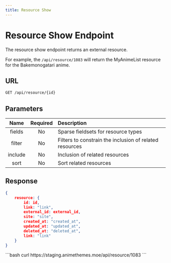 ```yaml
---
title: Resource Show
---
```


<Block>

# Resource Show Endpoint

The resource show endpoint returns an external resource.

For example, the `/api/resource/1083` will return the MyAnimeList resource for the Bakemonogatari anime.

## URL

```sh
GET /api/resource/{id}
```

## Parameters

| Name    | Required | Description                                             |
| :-----: | :------: | :------------------------------------------------------ |
| fields  | No       | Sparse fieldsets for resource types                     |
| filter  | No       | Filters to constrain the inclusion of related resources |
| include | No       | Inclusion of related resources                          |
| sort    | No       | Sort related resources                                  |

## Response

```json
{
    resource: {
        id: id,
        link: "link",
        external_id: external_id,
        site: "site",
        created_at: "created_at",
        updated_at: "updated_at",
        deleted_at: "deleted_at",
        link: "link"
    }
}
```

<Example>

<CURL>
```bash
curl https://staging.animethemes.moe/api/resource/1083
```
</CURL>

</Example>

</Block>